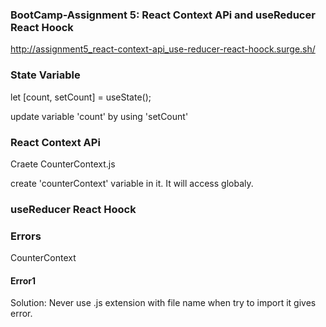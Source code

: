 ### BootCamp-Assignment 5: React Context APi and useReducer React Hoock
 
 http://assignment5_react-context-api_use-reducer-react-hoock.surge.sh/
 
 
 ### State Variable

  let [count, setCount] = useState();
  
  update variable 'count' by using 'setCount' 

 ### React Context APi 

  Craete CounterContext.js 

  create 'counterContext' variable in it. It will access globaly.  

 
 ### useReducer React Hoock


 ### Errors
CounterContext
 #### Error1
 Solution: Never use .js extension with file name when try to import it gives error.
